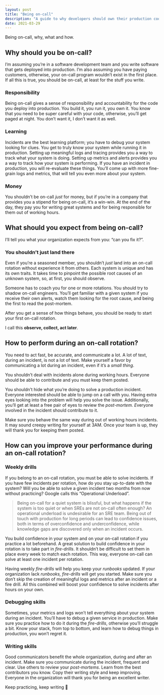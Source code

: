 ```yaml
---
layout: post
title: "Being on-call"
description: "A guide to why developers should own their production code, what to expect, and how to excel at incident response."
date: 2021-03-29
---
```


Being on-call, why, what and how.

## **Why should you be on-call?**

I’m assuming you’re in a software development team and you write software that gets deployed into production. I’m also
assuming you have paying customers, otherwise, your on-call program wouldn’t exist in the first place. If all this is
true, you should be on-call, at least for the stuff you write.

### **Responsibility**

Being on-call gives a sense of responsibility and accountability for the code you deploy into production. You build it,
you run it, you own it. You know that you need to be super careful with your code, otherwise, you’ll get paged at night.
You don’t want it, I don’t want it as well.

### **Learning**

Incidents are the best learning platform; you have to debug your system looking for clues. You get to truly know your
system while running it in production. Setting up meaningful logs and tracing provides you a way to track what your
system is doing. Setting up metrics and alerts provides you a way to track how your system is performing. If you have an
incident in production, you will re-evaluate these things. You’ll come up with more fine-grain logs and metrics, that
will tell you even more about your system.

### **Money**

You shouldn’t be on-call *just* for money, but if you’re in a company that provides you a stipend for being on-call,
it’s a win-win. At the end of the day, they pay you for writing great systems and for being responsible for them out of
working hours.

## **What should you expect from being on-call?**

I’ll tell you what your organization expects from you: “can you fix it?”.

### **You shouldn’t** **just** **land there**

Even if you’re a seasoned member, you shouldn’t *just* land into an on-call rotation without experience it from others.
Each system is unique and has its own traits. It takes time to pinpoint the possible root causes of an unknown system,
so, at first, you should observe.

Someone has to coach you for one or more rotations. You should try to shadow on-call engineers. You’ll get familiar with
a given system if you receive their own alerts, watch them looking for the root cause, and being the first to read the
post-mortem.

After you get a sense of how things behave, you should be ready to start your first on-call rotation.

I call this **observe, collect, act later**.

## **How to perform during an on-call rotation?**

You need to act fast, be accurate, and communicate a lot. A lot of text, during an incident, is not a lot of text. Make
yourself a favor by communicating a lot during an incident, even if it’s a *small thing*.

You shouldn’t deal with incidents alone during working hours. Everyone should be able to contribute and you must keep
them posted.

You shouldn’t hide what you’re doing to solve a production incident. Everyone interested should be able to jump on a
call with you. Having extra eyes looking into the problem will help you solve the issue. Additionally, you’ll get at
least a free pair of eyes to review the *post-mortem. E*veryone involved in the incident should contribute to it.

Make sure you behave the same way during out of working hours incidents. It may sound creepy writing for yourself at
3AM. Once your team is up, they will thank you for keeping them posted.

## **How can you improve your performance during an on-call rotation?**

### **Weekly drills**

If you belong to an on-call rotation, you must be able to solve incidents. If you have few incidents per rotation, how
do you stay up-to-date with the system? Will you be able to solve a given incident two months from now without
practicing? Google calls this “Operational Underload”.

> Being on-call for a quiet system is blissful, but what happens if the system is too quiet or when SREs are not on-call
> often enough? An operational underload is undesirable for an SRE team. Being out of touch with production for long
> periods can lead to confidence issues, both in terms of overconfidence and underconfidence, while knowledge gaps are
> discovered only when an incident occurs.

You build confidence in your system and on your on-call rotation if you practice a lot beforehand. A great solution to
build confidence in your rotation is to take part in *fire-drills*. It shouldn’t be difficult to set them in place every
week to match each rotation. This way, everyone on-call can solve at least one incident per rotation.

Having weekly *fire-drills* will help you keep your *runbooks* updated. If your organization lack *runbooks,
fire-drills* will get you started. Make sure you don’t skip the creation of meaningful logs and metrics after an
incident or a fire drill. All this combined will boost your confidence to solve incidents after hours on your own.

### **Debugging skills**

Sometimes, your metrics and logs won’t tell everything about your system during an incident. You’ll have to debug a
given service in production. Make sure you practice how to do it during the *fire-drills*, otherwise you’ll struggle a
bit. Know your stack, from top to bottom, and learn how to debug things in production, you won’t regret it.

### **Writing skills**

Good communicators benefit the whole organization, during and after an incident. Make sure you communicate during the
incident, frequent and clear. Use others to review your *post-mortems*. Learn from the best contributors you know. Copy
their writing style and keep improving. Everyone in the organization will thank you for being an excellent writer.

Keep practicing, keep writing 🖖

